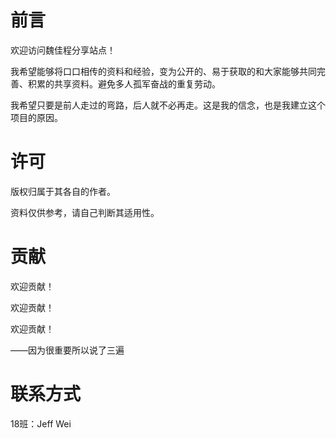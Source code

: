 # 前言

欢迎访问魏佳程分享站点！

我希望能够将口口相传的资料和经验，变为公开的、易于获取的和大家能够共同完善、积累的共享资料。避免多人孤军奋战的重复劳动。

我希望只要是前人走过的弯路，后人就不必再走。这是我的信念，也是我建立这个项目的原因。

# 许可

版权归属于其各自的作者。

资料仅供参考，请自己判断其适用性。

# 贡献

欢迎贡献！

欢迎贡献！

欢迎贡献！

——因为很重要所以说了三遍

# 联系方式

18班：Jeff Wei